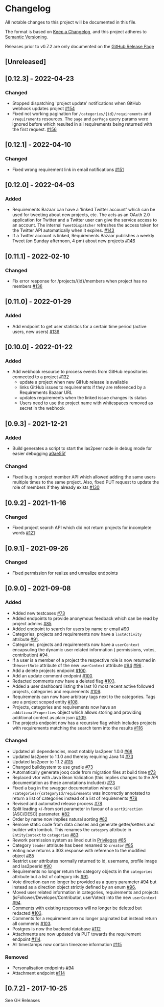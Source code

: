 # Changelog

All notable changes to this project will be documented in this file.

The format is based on [Keep a Changelog](https://keepachangelog.com/en/1.0.0/), and this project adheres
to [Semantic Versioning](https://semver.org/spec/v2.0.0.html).

Releases prior to v0.7.2 are only documented on
the [GitHub Release Page](https://github.com/rwth-acis/RequirementsBazaar/releases)

## [Unreleased]

## [0.12.3] - 2022-04-23

### Changed
- Stopped dispatching 'project update' notifications when GitHub webhook updates project
  [#154](https://github.com/rwth-acis/RequirementsBazaar/pull/154)
- Fixed not working pagination for `/categories/{id}/requirements` and `/requirements` resources. The `page` and
  `perPage` query params were ignored before which resulted in all requirements being returned with the first request.
  [#156](https://github.com/rwth-acis/RequirementsBazaar/pull/156)

## [0.12.1] - 2022-04-10

### Changed

- Fixed wrong requirement link in email notifications
  [#151](https://github.com/rwth-acis/RequirementsBazaar/pull/151)


## [0.12.0] - 2022-04-03

### Added

- Requirements Bazaar can have a 'linked Twitter account' which can be used for tweeting about new projects, etc. The
  acts as an OAuth 2.0 application for Twitter and a Twitter user can give the service access
  to an account. The internal `TweetDispatcher` refreshes the access token for the Twitter API automatically when it expires.
  [#143](https://github.com/rwth-acis/RequirementsBazaar/pull/143)
- If a Twitter account is linked, Requirements Bazaar publishes a weekly Tweet (on Sunday afternoon, 4 pm) about new projects
  [#146](https://github.com/rwth-acis/RequirementsBazaar/pull/146)

## [0.11.1] - 2022-02-10

### Changed

- Fix error response for /projects/{id}/members when project has no members
  [#136](https://github.com/rwth-acis/RequirementsBazaar/pull/139)


## [0.11.0] - 2022-01-29

### Added

- Add endpoint to get user statistics for a certain time period (active users, new users)
  [#136](https://github.com/rwth-acis/RequirementsBazaar/pull/136)

## [0.10.0] - 2022-01-22

### Added

- Add webhook resource to process events from GitHub repositories connected to a project
  [#132](https://github.com/rwth-acis/RequirementsBazaar/pull/132)
  - update a project when new GiHub release is available
  - links GitHub issues to requirements if they are referenced by a Requirements Bazaar URL
  - updates requirements when the linked issue changes its status
  - Users need to use the project name with whitespaces removed as secret in the webhook

## [0.9.3] - 2021-12-21

### Added

- Build generates a script to start the las2peer node in debug mode for easier debugging [a0ae55f](https://github.com/rwth-acis/RequirementsBazaar/commit/a0ae55f6e08c57a93ed2cf4533a47151e2a24ef4)

### Changed

- Fixed bug in project member API which allowed adding the same users multiple times to the same project.
  Also, fixed PUT request to update the role of members if they already exists
  [#130](https://github.com/rwth-acis/RequirementsBazaar/pull/130)

## [0.9.2] - 2021-11-16

### Changed

- Fixed project search API which did not return projects for incomplete words
  [#121](https://github.com/rwth-acis/RequirementsBazaar/pull/124)

## [0.9.1] - 2021-09-26

### Changed

- Fixed permission for realize and unrealize endpoints

## [0.9.0] - 2021-09-08

### Added

- Added new testcases [#73](https://github.com/rwth-acis/RequirementsBazaar/pull/73)
- Added endpoints to provide anonymous feedback which can be read by project
  admins [#85](https://github.com/rwth-acis/RequirementsBazaar/pull/85)
- Added endpoint to search for users by name or email [#90](https://github.com/rwth-acis/RequirementsBazaar/pull/90)
- Categories, projects and requirements now have a `lastActivity`
  attribute [#91](https://github.com/rwth-acis/RequirementsBazaar/pull/91).
- Categories, projects and requirements now have a `userContext` encapsuling the dynamic user related information (
  permissions, votes, contribution) [#94](https://github.com/rwth-acis/RequirementsBazaar/pull/94).
- If a user is a member of a project the respective role is now returned in the`usertRole` attribute of the
  new `userContext`
  attribute [#94](https://github.com/rwth-acis/RequirementsBazaar/pull/94) [#96](https://github.com/rwth-acis/RequirementsBazaar/pull/96)
  .
- Add a delete projects endpoint [#100](https://github.com/rwth-acis/RequirementsBazaar/pull/100).
- Add an update comment endpoint [#100](https://github.com/rwth-acis/RequirementsBazaar/pull/100).
- Redacted comments now have a deleted flag [#103](https://github.com/rwth-acis/RequirementsBazaar/pull/103).
- Added a user dashboard listing the last 10 most recent active followed projects, categories and
  requirements [#106](https://github.com/rwth-acis/RequirementsBazaar/pull/106).
- Requirements can now have arbitrary tags next to the categories. Tags are a project scoped
  entity [#108](https://github.com/rwth-acis/RequirementsBazaar/pull/108).
- Projects, categories and requirements now have an `additionalProperties` object which allows storing and providing
  additional context as plain json [#109](https://github.com/rwth-acis/RequirementsBazaar/pull/109).
- The projects endpoint now has a recursive flag which includes projects with requirements matching the search term into
  the results [#116](https://github.com/rwth-acis/RequirementsBazaar/pull/116)

### Changed

- Updated all dependencies, most notably las2peer 1.0.0 [#68](https://github.com/rwth-acis/RequirementsBazaar/pull/68)
- Updated las2peer to 1.1.0 and thereby requiring Java 14 [#73](https://github.com/rwth-acis/RequirementsBazaar/pull/73)
- Updated las2peer to 1.1.2 [#115](https://github.com/rwth-acis/RequirementsBazaar/pull/115)
- Changed buildsystem to use gradle [#73](https://github.com/rwth-acis/RequirementsBazaar/pull/73)
- Automatically generate jooq code from migration files at build
  time [#73](https://github.com/rwth-acis/RequirementsBazaar/pull/73)
- Replaced vtor with Java Bean Validation (this implies changes to the API documentation as these annotations included)
  [#73](https://github.com/rwth-acis/RequirementsBazaar/pull/73)
- Fixed a bug in the swagger documentation where `GET /categories/{categoryId/requirements` was incorrectly annotated to
  return a list of categories instead of a list of
  requirements [#78](https://github.com/rwth-acis/RequirementsBazaar/pull/78)
- Revised and automated release process [#78](https://github.com/rwth-acis/RequirementsBazaar/pull/78)
- Split leading `+`/`-`from sort parameter in favour of a `sortDirection` (ASC/DESC) parameter.
  [#82](https://github.com/rwth-acis/RequirementsBazaar/pull/82)
- Order by name now implies natural sorting [#82](https://github.com/rwth-acis/RequirementsBazaar/pull/82)
- Remove static code from data classes and generate getter/setters and builder with lombok. This renames the `category`
  attribute in `EntityContext` to `categories` [#83](https://github.com/rwth-acis/RequirementsBazaar/pull/82)
- Rework permission system as lined out
  in [Privileges](docs/Privileges.md) [#85](https://github.com/rwth-acis/RequirementsBazaar/pull/85)
- Category `leader` attribute has been renamed
  to `creator` [#85](https://github.com/rwth-acis/RequirementsBazaar/pull/85)
- Voting now returns a 303 response with reference to the modified
  object [#85](https://github.com/rwth-acis/RequirementsBazaar/pull/85)
- Restrict user attributes normally returned to id, username, profile image and
  las2peerid [#90](https://github.com/rwth-acis/RequirementsBazaar/pull/90)
- Requirements no longer return the category objects in the `categories` attribute but a list of category
  ids [#91](https://github.com/rwth-acis/RequirementsBazaar/pull/91).
- Vote direction can no longer be provided as a query
  parameter [#94](https://github.com/rwth-acis/RequirementsBazaar/pull/94) but instead as a direction object strictly
  defined by an enum [#96](https://github.com/rwth-acis/RequirementsBazaar/pull/96),
- Moved user related information in categories, requirements and projects (isFollower/Developer/Contributor, userVoted)
  into the new `userContext` [#94](https://github.com/rwth-acis/RequirementsBazaar/pull/94).
- Comments with existing responses will no longer be deleted but
  redacted [#103](https://github.com/rwth-acis/RequirementsBazaar/pull/103).
- Comments for a requirement are no longer paginated but instead return all
  comments [#103](https://github.com/rwth-acis/RequirementsBazaar/pull/103).
- Postgres is now the backend database [#112](https://github.com/rwth-acis/RequirementsBazaar/pull/112)
- Attachments are now updated via PUT towards the requirement
  endpoint [#114](https://github.com/rwth-acis/RequirementsBazaar/pull/114).
- All timestamps now contain timezone information [#115](https://github.com/rwth-acis/RequirementsBazaar/pull/115)

### Removed

- Personalisation endpoints [#94](https://github.com/rwth-acis/RequirementsBazaar/pull/94)
- Attachment endpoint [#114](https://github.com/rwth-acis/RequirementsBazaar/pull/114)

## [0.7.2] - 2017-10-25

See GH Releases
